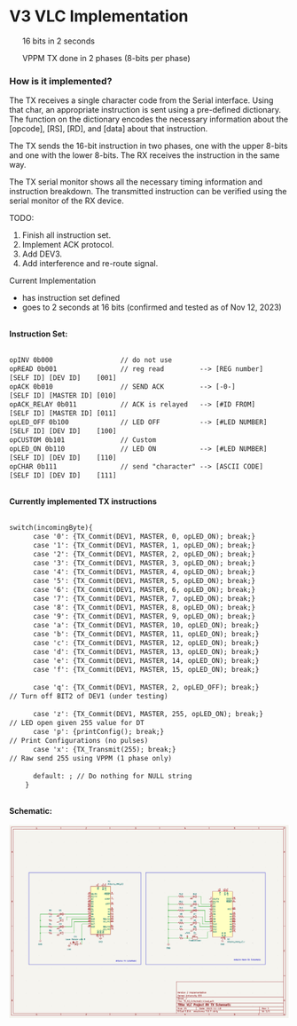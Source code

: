 <h1> V3 VLC Implementation </h1>

<ol>16 bits in 2 seconds</ol>
<ol>VPPM TX done in 2 phases (8-bits per phase)</ol>

<h3> How is it implemented?</h3>
<p>
  The TX receives a single character code from the Serial interface. Using that char, an appropriate instruction is sent using a pre-defined dictionary. The function on the dictionary encodes the necessary information about the [opcode], [RS], [RD], and [data] about that instruction. 

  The TX sends the 16-bit instruction in two phases, one with the upper 8-bits and one with the lower 8-bits. The RX receives the instruction in the same way.

  The TX serial monitor shows all the necessary timing information and instruction breakdown. The transmitted instruction can be verified using the serial monitor of the RX device.


  TODO:
  1. Finish all instruction set.
  2. Implement ACK protocol.
  3. Add DEV3.
  4. Add interference and re-route signal.
  
</p>
  

Current Implementation
- has instruction set defined
- goes to 2 seconds at 16 bits (confirmed and tested as of Nov 12, 2023)

<br>
<b>Instruction Set:</b>

```

opINV 0b000                 // do not use
opREAD 0b001                // reg read         --> [REG number]  [SELF ID] [DEV ID]    [001]
opACK 0b010                 // SEND ACK         --> [-0-]         [SELF ID] [MASTER ID] [010]
opACK_RELAY 0b011           // ACK is relayed   --> [#ID FROM]    [SELF ID] [MASTER ID] [011]
opLED_OFF 0b100             // LED OFF          --> [#LED NUMBER] [SELF ID] [DEV ID]    [100]
opCUSTOM 0b101              // Custom
opLED_ON 0b110              // LED ON           --> [#LED NUMBER] [SELF ID] [DEV ID]    [110] 
opCHAR 0b111                // send "character" --> [ASCII CODE]  [SELF ID] [DEV ID]    [111]

```

<br>
<b>Currently implemented TX instructions</b>

```

switch(incomingByte){  
      case '0': {TX_Commit(DEV1, MASTER, 0, opLED_ON); break;}
      case '1': {TX_Commit(DEV1, MASTER, 1, opLED_ON); break;}
      case '2': {TX_Commit(DEV1, MASTER, 2, opLED_ON); break;}
      case '3': {TX_Commit(DEV1, MASTER, 3, opLED_ON); break;}
      case '4': {TX_Commit(DEV1, MASTER, 4, opLED_ON); break;}
      case '5': {TX_Commit(DEV1, MASTER, 5, opLED_ON); break;}
      case '6': {TX_Commit(DEV1, MASTER, 6, opLED_ON); break;}
      case '7': {TX_Commit(DEV1, MASTER, 7, opLED_ON); break;}
      case '8': {TX_Commit(DEV1, MASTER, 8, opLED_ON); break;}
      case '9': {TX_Commit(DEV1, MASTER, 9, opLED_ON); break;}
      case 'a': {TX_Commit(DEV1, MASTER, 10, opLED_ON); break;}
      case 'b': {TX_Commit(DEV1, MASTER, 11, opLED_ON); break;}
      case 'c': {TX_Commit(DEV1, MASTER, 12, opLED_ON); break;}
      case 'd': {TX_Commit(DEV1, MASTER, 13, opLED_ON); break;}
      case 'e': {TX_Commit(DEV1, MASTER, 14, opLED_ON); break;}
      case 'f': {TX_Commit(DEV1, MASTER, 15, opLED_ON); break;}

      case 'q': {TX_Commit(DEV1, MASTER, 2, opLED_OFF); break;}        // Turn off BIT2 of DEV1 (under testing)
      
      case 'z': {TX_Commit(DEV1, MASTER, 255, opLED_ON); break;}      // LED open given 255 value for DT
      case 'p': {printConfig(); break;}                               // Print Configurations (no pulses)
      case 'x': {TX_Transmit(255); break;}                            // Raw send 255 using VPPM (1 phase only)

      default: ; // Do nothing for NULL string
    }

```

<br>
<b>Schematic:</b>
<br><br>
<img src="VLC_V3_TX_RX_Schematic.png"/>
